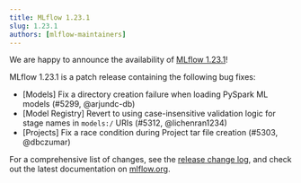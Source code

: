 ```yaml
---
title: MLflow 1.23.1
slug: 1.23.1
authors: [mlflow-maintainers]
---
```


We are happy to announce the availability of [MLflow 1.23.1](https://github.com/mlflow/mlflow/releases/tag/v1.23.1)!

MLflow 1.23.1 is a patch release containing the following bug fixes:

- [Models] Fix a directory creation failure when loading PySpark ML models (#5299, @arjundc-db)
- [Model Registry] Revert to using case-insensitive validation logic for stage names in `models:/` URIs (#5312, @lichenran1234)
- [Projects] Fix a race condition during Project tar file creation (#5303, @dbczumar)

For a comprehensive list of changes, see the [release change log](https://github.com/mlflow/mlflow/releases/tag/v1.23.1), and check out the latest documentation on [mlflow.org](http://mlflow.org/).
